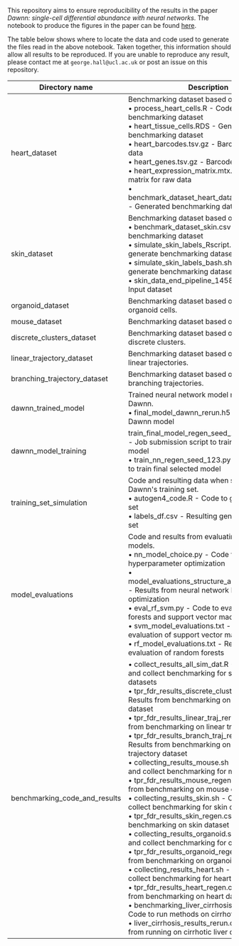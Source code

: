 ﻿This repository aims to ensure reproducibility of the results in the paper
_Dawnn: single-cell differential abundance with neural networks_. The notebook
to produce the figures in the paper can be found
[here](benchmarking_results.md).

The table below shows where to locate the data and code used to generate the
files read in the above notebook. Taken together, this information should allow
all results to be reproduced. If you are unable to reproduce any result, please
contact me at `george.hall@ucl.ac.uk` or post an issue on this repository.

| Directory name | Description | DOI |
| -------------- | ----------- | --- |
| heart\_dataset | Benchmarking dataset based on heart samples. <br> • process\_heart\_cells.R - Code to generate benchmarking dataset <br> • heart\_tissue\_cells.RDS - Generated benchmarking dataset <br> • heart\_barcodes.tsv.gz - Barcode list for raw data <br> • heart\_genes.tsv.gz - Barcode list for raw data <br> • heart\_expression\_matrix.mtx.gz - Expression matrix for raw data <br> • benchmark\_dataset\_heart\_data\_type\_labels.csv - Generated benchmarking dataset | 10.5522/04/22601260 |
| skin\_dataset | Benchmarking dataset based on skin cells. <br> • benchmark\_dataset\_skin.csv - Resulting benchmarking dataset <br> • simulate\_skin\_labels\_Rscript.R - R code to generate benchmarking dataset <br> • simulate\_skin\_labels\_bash.sh - Bash script to generate benchmarking dataset <br> • skin\_data\_end\_pipeline\_1458110522.rds - Input dataset | 10.5522/04/22607236 |
| organoid\_dataset | Benchmarking dataset based on bile duct organoid cells. | 10.5522/04/22612576 |
| mouse\_dataset | Benchmarking dataset based on mouse cells. | 10.5522/04/22614004 |
| discrete\_clusters\_dataset | Benchmarking dataset based on simulated discrete clusters. | 10.5522/04/22616590 |
| linear\_trajectory\_dataset | Benchmarking dataset based on simulated linear trajectories. | 10.5522/04/22616611 |
| branching\_trajectory\_dataset | Benchmarking dataset based on simulated branching trajectories. | 10.5522/04/22619851 |
| dawnn\_trained\_model | Trained neural network model needed to run Dawnn. <br> • final\_model\_dawnn\_rerun.h5 - Final trained Dawnn model | 10.5522/04/22241017 |
dawnn\_model\_training | train\_final\_model\_regen\_seed\_123\_job\_sub.sh - Job submission script to train final selected model <br> • train\_nn\_regen\_seed\_123.py - Python script to train final selected model | 10.5522/04/22633606
training\_set\_simulation | Code and resulting data when simulating Dawnn's training set. <br> • autogen4\_code.R - Code to generate training set <br> • labels\_df.csv - Resulting generated training set | 10.5522/04/22634200
model\_evaluations | Code and results from evaluating different models. <br> • nn\_model\_choice.py - Code for hyperparameter optimization <br> • model\_evaluations\_structure\_all\_nn\_results.txt - Results from neural network hyperparameter optimization <br> • eval\_rf\_svm.py - Code to evaluate random forests and support vector machines <br> • svm\_model\_evaluations.txt - Results from evaluation of support vector machines <br> • rf\_model\_evaluations.txt - Results from evaluation of random forests | 10.5522/04/22634416
benchmarking\_code\_and\_results | • collect\_results\_all\_sim\_dat.R - Code to run and collect benchmarking for simulated datasets <br> • tpr\_fdr\_results\_discrete\_clusters\_rerun.csv - Results from benchmarking on discrete clusters dataset <br> • tpr\_fdr\_results\_linear\_traj\_rerun.csv - Results from benchmarking on linear trajectory dataset <br> • tpr\_fdr\_results\_branch\_traj\_rerun.csv - Results from benchmarking on branching trajectory dataset <br> • collecting\_results\_mouse.sh - Code to run and collect benchmarking for mouse dataset <br> • tpr\_fdr\_results\_mouse\_regen.csv - Results from benchmarking on mouse dataset <br> • collecting\_results\_skin.sh - Code to run and collect benchmarking for skin dataset <br> • tpr\_fdr\_results\_skin\_regen.csv - Results from benchmarking on skin dataset <br> • collecting\_results\_organoid.sh - Code to run and collect benchmarking for organoid dataset <br> • tpr\_fdr\_results\_organoid\_regen.csv - Results from benchmarking on organoid dataset <br> • collecting\_results\_heart.sh - Code to run and collect benchmarking for heart dataset <br> • tpr\_fdr\_results\_heart\_regen.csv - Results from benchmarking on heart dataset <br> • benchmarking\_liver\_cirrhosis\_analysis.R - Code to run methods on cirrhotic liver dataset <br> • liver\_cirrhosis\_results\_rerun.csv - Results from running on cirrhotic liver dataset | 10.5522/04/22634470
